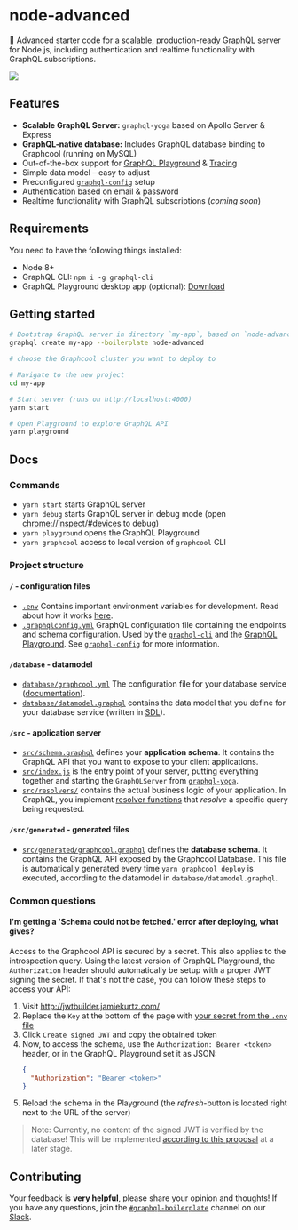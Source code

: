 # node-advanced

🚀 Advanced starter code for a scalable, production-ready GraphQL server for Node.js, including authentication and realtime functionality with GraphQL subscriptions.

![](https://imgur.com/LG6r1q1.png)

## Features

- **Scalable GraphQL Server:** `graphql-yoga` based on Apollo Server & Express
- **GraphQL-native database:** Includes GraphQL database binding to Graphcool (running on MySQL)
- Out-of-the-box support for [GraphQL Playground](https://github.com/graphcool/graphql-playground) & [Tracing](https://github.com/apollographql/apollo-tracing)
- Simple data model – easy to adjust
- Preconfigured [`graphql-config`](https://github.com/graphcool/graphql-config) setup
- Authentication based on email & password
- Realtime functionality with GraphQL subscriptions (_coming soon_)

## Requirements

You need to have the following things installed:

* Node 8+
* GraphQL CLI: `npm i -g graphql-cli`
* GraphQL Playground desktop app (optional): [Download](https://github.com/graphcool/graphql-playground/releases)

## Getting started

```sh
# Bootstrap GraphQL server in directory `my-app`, based on `node-advanced` boilerplate
graphql create my-app --boilerplate node-advanced

# choose the Graphcool cluster you want to deploy to

# Navigate to the new project
cd my-app

# Start server (runs on http://localhost:4000)
yarn start

# Open Playground to explore GraphQL API
yarn playground
```

## Docs

### Commands

* `yarn start` starts GraphQL server
* `yarn debug` starts GraphQL server in debug mode (open [chrome://inspect/#devices](chrome://inspect/#devices) to debug)
* `yarn playground` opens the GraphQL Playground
* `yarn graphcool` access to local version of `graphcool` CLI

### Project structure

#### `/` - configuration files

- [`.env`](./.env) Contains important environment variables for development. Read about how it works [here](https://github.com/motdotla/dotenv).
- [`.graphqlconfig.yml`](./.graphqlconfig.yml) GraphQL configuration file containing the endpoints and schema configuration. Used by the [`graphql-cli`](https://github.com/graphcool/graphql-cli) and the [GraphQL Playground](https://github.com/graphcool/graphql-playground). See [`graphql-config`](https://github.com/graphcool/graphql-config) for more information.

#### `/database` - datamodel

- [`database/graphcool.yml`](./database/graphcool.yml) The configuration file for your database service ([documentation](https://www.graph.cool/docs/1.0/reference/graphcool.yml/overview-and-example-foatho8aip)).
- [`database/datamodel.graphql`](./database/datamodel.graphql) contains the data model that you define for your database service (written in [SDL](https://blog.graph.cool/graphql-sdl-schema-definition-language-6755bcb9ce51)).

#### `/src` - application server

- [`src/schema.graphql`](src/schema.graphql) defines your **application schema**. It contains the GraphQL API that you want to expose to your client applications.
- [`src/index.js`](src/index.js) is the entry point of your server, putting everything together and starting the `GraphQLServer` from [`graphql-yoga`](https://github.com/graphcool/graphql-yoga).
- [`src/resolvers/`](src/resolvers) contains the actual business logic of your application. In GraphQL, you implement [resolver functions](http://graphql.org/learn/execution/) that *resolve* a specific query being requested.

#### `/src/generated` - generated files

- [`src/generated/graphcool.graphql`](src/generated/graphcool.graphql) defines the **database schema**. It contains the GraphQL API exposed by the Graphcool Database. This file is automatically generated every time `yarn graphcool deploy` is executed, according to the datamodel in `database/datamodel.graphql`.

### Common questions

#### I'm getting a 'Schema could not be fetched.' error after deploying, what gives?

Access to the Graphcool API is secured by a secret. This also applies to the introspection query. Using the latest version of GraphQL Playground, the `Authorization` header should automatically be setup with a proper JWT signing the secret. If that's not the case, you can follow these steps to access your API:

1. Visit http://jwtbuilder.jamiekurtz.com/
1. Replace the `Key` at the bottom of the page with [your secret from the `.env` file](https://github.com/graphql-boilerplates/node-graphql-server/blob/master/advanced/.env)
1. Click `Create signed JWT` and copy the obtained token
1. Now, to access the schema, use the `Authorization: Bearer <token>` header, or in the GraphQL Playground set it as JSON:
    ```json
    {
      "Authorization": "Bearer <token>"
    }
    ```
1. Reload the schema in the Playground (the _refresh_-button is located right next to the URL of the server)

> Note: Currently, no content of the signed JWT is verified by the database! This will be implemented [according to this proposal](https://github.com/graphcool/framework/issues/1365) at a later stage.

## Contributing

Your feedback is **very helpful**, please share your opinion and thoughts! If you have any questions, join the [`#graphql-boilerplate`](https://graphcool.slack.com/messages/graphql-boilerplate) channel on our [Slack](https://graphcool.slack.com/).
